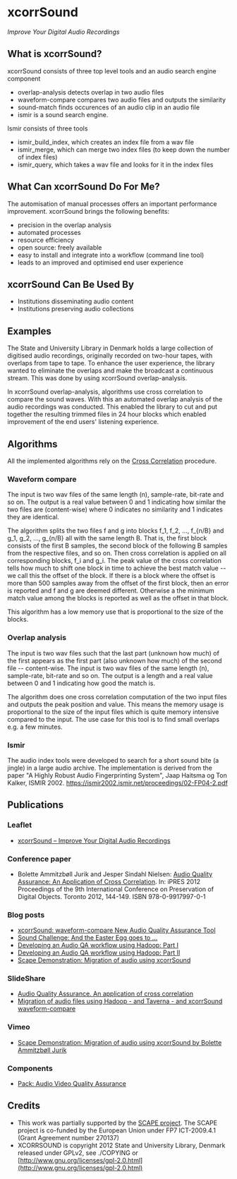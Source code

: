 xcorrSound
==========
*Improve Your Digital Audio Recordings*

What is xcorrSound?
-------------------
xcorrSound consists of three top level tools and an audio search engine component

* overlap-analysis detects overlap in two audio files
* waveform-compare compares two audio files and outputs the similarity
* sound-match finds occurences of an audio clip in an audio file
* ismir is a sound search engine.

Ismir consists of three tools

* ismir_build_index, which creates an index file from a wav file
* ismir_merge, which can merge two index files (to keep down the number of index files)
* ismir_query, which takes a wav file and looks for it in the index files

What Can xcorrSound Do For Me?
------------------------------
The automisation of manual processes offers an important performance improvement.
xcorrSound brings the following benefits:

* precision in the overlap analysis
* automated processes
* resource efficiency
* open source: freely available
* easy to install and integrate into a workflow (command line tool)
* leads to an improved and optimised end user experience

xcorrSound Can Be Used By
-------------------------
* Institutions disseminating audio content
* Institutions preserving audio collections

Examples
--------
The State and University Library in Denmark holds a large collection of digitised audio recordings, originally recorded
on two-hour tapes, with overlaps from tape to tape. To enhance the user experience, the library wanted to eliminate the
overlaps and make the broadcast a continuous stream. This was done by using xcorrSound overlap-analysis.

In xcorrSound overlap-analysis, algorithms use cross correlation to compare the sound waves. With this an automated overlap analysis of
the audio recordings was conducted. This enabled the library to cut and put together the resulting trimmed files in 24 hour blocks
which enabled improvement of the end users' listening experience.

Algorithms
----------
All the implemented algorithms rely on the [Cross Correlation](http://en.wikipedia.org/wiki/Cross-correlation) procedure. 

### Waveform compare

The input is two wav files of the same length (n), sample-rate, bit-rate
and so on. The output is a real value between 0 and 1 indicating how
similar the two files are (content-wise) where 0 indicates no
similarity and 1 indicates they are identical.

The algorithm splits the two files f and g into blocks f_1, f_2, ...,
f_{n/B} and g_1, g_2, ..., g_{n/B} all with the same length B. That
is, the first block consists of the first B samples, the second block
of the following B samples from the respective files, and so on. Then
cross correlation is applied on all corresponding blocks, f_i and
g_i. The peak value of the cross correlation tells how much to shift
one block in time to achieve the best match value -- we call this the
offset of the block. If there is a block where the offset is more than
500 samples away from the offset of the first block, then an error is
reported and f and g are deemed different. Otherwise a the minimum
match value among the blocks is reported as well as the offset in that
block.

This algorithm has a low memory use that is proportional to the size
of the blocks.

### Overlap analysis

The input is two wav files such that the last part (unknown how much)
of the first appears as the first part (also unknown how much) of the
second file -- content-wise.  The input is two wav files of the same
length (n), sample-rate, bit-rate and so on. The output is a length
and a real value between 0 and 1 indicating how good the match is.

The algorithm does one cross correlation computation of the two input
files and outputs the peak position and value. This means the memory
usage is proportional to the size of the input files which is quite
memory intensive compared to the input. The use case for this tool is
to find small overlaps e.g. a few minutes.

### Ismir

The audio index tools were developed to search for a short sound bite (a jingle) in a large audio archive. The 
implementation is derived from the paper "A Highly Robust Audio Fingerprinting System", Jaap Haitsma og Ton Kalker, ISMIR 2002.
<https://ismir2002.ismir.net/proceedings/02-FP04-2.pdf>

Publications
------------

### Leaflet

* [xcorrSound – Improve Your Digital Audio Recordings](www.scape-project.eu/leaflets/xcorrsound-improve-your-digital-audio-recordings)

### Conference paper

* Bolette Ammitzbøll Jurik and Jesper Sindahl Nielsen: [Audio Quality Assurance: An Application of Cross Correlation](http://www.scape-project.eu/publication/audio-quality-assurance). In: iPRES 2012 Proceedings of the 9th International Conference on Preservation of Digital Objects. Toronto 2012, 144-149. ISBN 978-0-9917997-0-1

### Blog posts

* [xcorrSound: waveform-compare New Audio Quality Assurance Tool](http://openplanetsfoundation.com/blogs/2012-07-09-xcorrsound-waveform-compare-new-audio-quality-assurance-tool)
* [Sound Challenge: And the Easter Egg goes to ...](http://openplanetsfoundation.com/blogs/2013-05-21-sound-challenge-and-easter-egg-goes)
* [Developing an Audio QA workflow using Hadoop: Part I](http://openplanetsfoundation.org/blogs/2014-01-21-developing-audio-qa-workflow-using-hadoop-part-i)
* [Developing an Audio QA workflow using Hadoop: Part II](http://openplanetsfoundation.org/blogs/2014-02-03-developing-audio-qa-workflow-using-hadoop-part-ii)
* [Scape Demonstration: Migration of audio using xcorrSound](http://openplanetsfoundation.org/blogs/2014-09-30-scape-demonstration-migration-audio-using-xcorrsound)

### SlideShare

* [Audio Quality Assurance. An application of cross correlation](http://www.slideshare.net/SCAPEproject/audio-quality-assurance-an-application-of-cross-correlation)
* [Migration of audio files using Hadoop - and Taverna - and xcorrSound waveform-compare](www.slideshare.net/SCAPEproject/scape-information-day-sb-migration-xcorr-sound)

### Vimeo

* [Scape Demonstration: Migration of audio using xcorrSound by Bolette Ammitzbøll Jurik](https://vimeo.com/107573486)

### Components

* [Pack: Audio Video Quality Assurance](http://www.myexperiment.org/packs/597.html)

Credits
-------

* This work was partially supported by the [SCAPE project](http://scape-project.eu). The SCAPE project is co-funded 
by the European Union under FP7 ICT-2009.4.1 (Grant Agreement number 270137)
* XCORRSOUND is copyright 2012 State and University Library, Denmark released under GPLv2, see ./COPYING or [http://www.gnu.org/licenses/gpl-2.0.html](http://www.gnu.org/licenses/gpl-2.0.html)
